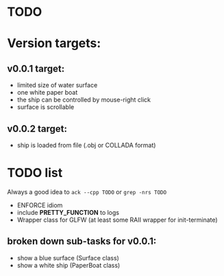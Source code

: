 TODO
====

Version targets:
================

## v0.0.1 target:
  - limited size of water surface
  - one white paper boat
  - the ship can be controlled by mouse-right click
  - surface is scrollable

## v0.0.2 target:
  - ship is loaded from file (.obj or COLLADA format)


TODO list
=========

Always a good idea to ``ack --cpp TODO`` or ``grep -nrs TODO``

 * ENFORCE idiom
 * include __PRETTY_FUNCTION__ to logs
 * Wrapper class for GLFW (at least some RAII wrapper for init-terminate)

## broken down sub-tasks for v0.0.1:

  * show a blue surface (Surface class)
  * show a white ship (PaperBoat class)


